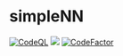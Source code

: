 # simpleNN
[![CodeQL](https://github.com/solaris0051/simpleNN/actions/workflows/codeql.yml/badge.svg)](https://github.com/solaris0051/simpleNN/actions/workflows/codeql.yml)
[![](https://colab.research.google.com/assets/colab-badge.svg)](https://colab.research.google.com/drive/1Lw8bqS2cnyHNHQ-xCFHASxdpEYkMQOMz?usp=sharing#scrollTo=zcKhoVTwsh6U)
[![CodeFactor](https://www.codefactor.io/repository/github/solaris0051/simplenn/badge)](https://www.codefactor.io/repository/github/solaris0051/simplenn)
